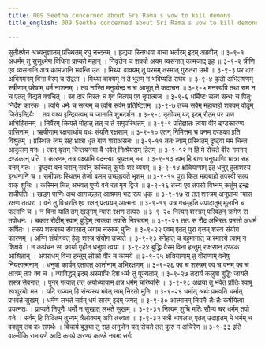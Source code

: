 ```yaml
---
title: 009 Seetha concerned about Sri Rama s vow to kill demons
title_english: 009 Seetha concerned about Sri Rama s vow to kill demons

---
```

<div class="audioEmbed"  caption="श्रीराम-हरिसीताराममूर्ति-घनपाठिभ्यां वचनम्" src="https://archive.org/download/Ramayana-recitation-Sriram-harisItArAmamUrti-Ghanapaati-v2/Kanda_3/Kanda_3_ARK-009-Sitaya_Aayudhanyasa_Pradhana.mp3"></div>
सुतीक्ष्णेन अभ्यनुज्ञातम् प्रस्थितम् रघु नन्दनम् ।  
हृद्यया स्निग्धया वाचा भर्तारम् इदम् अब्रवीत् ॥ ३-९-१  
अधर्मम् तु सुसूक्ष्मेण विधिना प्राप्यते महान् ।  
निवृत्तेन च शक्यो अयम् व्यसनात् कामजाद् इह ॥ ३-९-२  
त्रीणि एव व्यसनानि अत्र कामजानि भवन्ति उत ।  
मिथ्या वाक्यम् तु परमम् तस्मात् गुरुतरा उभौ ॥ ३-९-३  
पर दार अभिगमनम् विना वैरम् च रौद्रता ।  
मिथ्या वाक्यम् न ते भूतम् न भविष्यति राघव ॥ ३-९-४  
कुतो अभिलषणम् स्त्रीणाम् परेषाम् धर्म नाशनम् ।  
तव नास्ति मनुष्येन्द्र न च आभूत् ते कदाचन ॥ ३-९-५  
मनस्यपि तथा राम न च एतत् विद्यते क्वचित् ।  
स्व दार निरतः च एव नित्यम् एव नृपात्मज ॥ ३-९-६  
धर्मिष्टः सत्य सन्धः च पितुः निर्देश कारकः ।  
त्वयि धर्मः च सत्यम् च त्वयि सर्वम् प्रतिष्टितम् ॥३-९-७  
तच्च सर्वम् महाबाहो शक्यम् वोढुम् जितेइन्द्रियैः ।  
तव वश्य इन्द्रियत्वम् च जानामि शुभदर्शन ॥ ३-९-८  
तृतीयम् यद् इदम् रौद्रम् पर प्राण अभिहिंसनम् ।  
निर्वैरम् क्रियते मोहात् तत् च ते समुपस्थितम् ॥ ३-९-९  
प्रतिज्ञातः त्वया वीर दण्डकारण्य वासिनाम् ।  
ऋषीणाम् रक्षणार्थाय वधः संयति रक्षसाम् ॥ ३-९-१०  
एतन् निमित्तम् च वनम् दण्डका इति विश्रुतम् ।  
प्रस्थितः त्वम् सह भ्रात्रा धृत बाण शराअसनः ॥ ३-९-११  
ततः त्वाम् प्रस्थितम् दृष्ट्वा मम चिन्त आकुलम् मनः ।  
त्वत् वृत्तम् चिन्तयन्त्या वै भवेत् निःश्रेयसम् हितम् ॥ ३-९-१२  
न हि मे रोचते वीरः गमनम् दण्डकान् प्रति ।  
कारणम् तत्र वक्ष्यामि वदन्त्याः श्रूयताम् मम ॥ ३-९-१३  
त्वम् हि बाण धनुष्पाणिः भ्रात्रा सह वनम् गतः ।  
दृष्ट्वा वन चरान् सर्वान् कच्चित् कुर्याः शर व्ययम् ॥ ३-९-१४  
क्षत्रियाणाम् इह धनुर् हुताशस्य इन्धनानि च ।  
समीपतः स्थितम् तेजो बलम् उच्छ्ह्रयते भृशम् ॥ ३-९-१५  
पुरा किल महाबाहो तपस्वी सत्य वाक् शुचिः ।  
कस्मिन् चित् अभवत् पुण्ये वने रत मृग द्विजे ॥ ३-९-१६  
तस्य एव तपसो विघ्नम् कर्तुम् इन्द्रः शचीपतिः ।  
खड्ग पाणिः अथ आगच्छ्हत् आश्रमम् भट रूप धृक् ॥ ३-९-१७  
स तत् शस्त्रम् अनुप्राप्य न्यास रक्षण तत्परः ।  
वने तु विचरति एव रक्षन् प्रत्ययम् आत्मनः ॥ ३-९-१९  
यत्र गच्छ्हति उपादातुम् मूलानि च फलानि च ।  
न विना याति तम् खड्गम् न्यास रक्षण तत्परः ॥ ३-९-२०  
नित्यम् शस्त्रम् परिवहन् क्रमेण स तपोधनः ।  
चकार रौद्रीम् स्वाम् बुद्धिम् त्यक्त्वा तपसि निश्चयम् ॥ ३-९-२१  
ततः स रौद्र अभिरतः प्रमत्तो अधर्म कर्षितः ।  
तस्य शस्त्रस्य संवासात् जगाम नरकम् मुनिः ॥ ३-९-२२  
एवम् एतत् पुरा वृत्तम् शस्त्र संयोग कारणम् ।  
अग्नि संयोगवत् हेतुः शस्त्र संयोग उच्यते ॥ ३-९-२३  
स्नेहात् च बहुमानात् च स्मारये त्वाम् न शिक्षये ।  
न कथंचन सा कार्या गृहीत धनुषा त्वया ॥ ३-९-२४  
बुद्धिः वैरम् विना हन्तुम् राक्षसान् दण्डक आश्रितान् ।  
अपराधम् विना हन्तुम् लोको वीर न कामये ॥ ३-९-२५  
क्षत्रियाणाम् तु वीराणाम् वनेषु नियतात्मनाम् ।  
धनुषा कार्यम् एतावत् आर्तानाम् अभिरक्षणम् ॥ ३-९-२६  
क्व च शस्त्रम् क्व च वनम् क्व च क्षात्रम् तपः क्व च ।  
व्याविद्धम् इदम् अस्माभिः देश धर्मः तु पूज्यताम् ॥ ३-९-२७  
तदार्य कलुषा बुद्धिः जायते शस्त्र सेवनात् ।  
पुनर् गत्वात् तत् अयोध्यायाम् क्षत्र धर्मम् चरिष्यसि ॥ ३-९-२८  
अक्षया तु भवेत् प्रीतिः श्वश्रू श्वशुरयोः मम ।  
यदि राज्यम् हि संन्यस्य भवेत् त्वम् निरतो मुनिः ॥ ३-९-२९  
धर्मात् अर्थः प्रभवति धर्मात् प्रभवते सुखम् ।  
धर्मेण लभते सर्वम् धर्म सारम् इदम् जगत् ॥ ३-९-३०  
आत्मानम् नियमैः तैः तैः कर्षयित्वा प्रयत्नतः ।  
प्राप्यते निपुणैः धर्मो न सुखात् लभते सुखम् ॥ ३-९-३१  
नित्यम् शुचि मतिः सौम्य चर धर्मम् तपो वने ।  
सर्वम् हि विदितम् तुभ्यम् त्रैलोक्यम् अपि तत्त्वतः ॥ ३-९-३२  
स्त्री चापलात् एतत् उदाहृतम् मे  
धर्मम् च वक्तुम् तव कः समर्थः ।  
विचार्य बुद्ध्या तु सह अनुजेन  
यत् रोचते तत् कुरु म अचिरेण ॥ ३-९-३३  
इति वाल्मीकि रामायणे आदि काव्ये अरण्य काण्डे नवमः सर्गः
